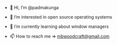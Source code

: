 - 👋 Hi, I’m @padmakunga
- 👀 I’m interested in open source operating systems
- 🌱 I’m currently learning about window managers

- 📫 How to reach me => mbwoodcraft@gmail.com
